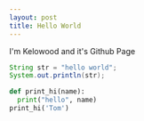 ```yaml
---
layout: post
title: Hello World
---
```


I'm Kelowood and it's Github Page

```java
String str = "hello world";
System.out.println(str);
```

```python
def print_hi(name):
  print("hello", name)
print_hi('Tom')
```
